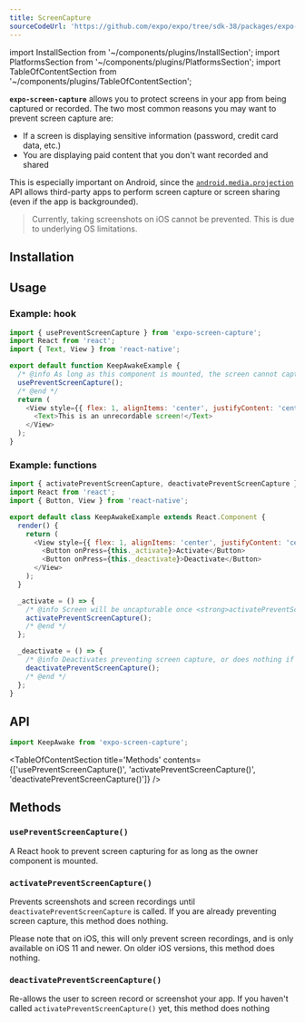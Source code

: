 ```yaml
---
title: ScreenCapture
sourceCodeUrl: 'https://github.com/expo/expo/tree/sdk-38/packages/expo-screen-capture'
---
```


import InstallSection from '~/components/plugins/InstallSection';
import PlatformsSection from '~/components/plugins/PlatformsSection';
import TableOfContentSection from '~/components/plugins/TableOfContentSection';

**`expo-screen-capture`** allows you to protect screens in your app from being captured or recorded. The two most common reasons you may want to prevent screen capture are:

- If a screen is displaying sensitive information (password, credit card data, etc.)
- You are displaying paid content that you don't want recorded and shared

This is especially important on Android, since the [`android.media.projection`](https://developer.android.com/about/versions/android-5.0.html#ScreenCapture) API allows third-party apps to perform screen capture or screen sharing (even if the app is backgrounded).

> Currently, taking screenshots on iOS cannot be prevented. This is due to underlying OS limitations.

<PlatformsSection android emulator ios simulator />

## Installation

<InstallSection packageName="expo-screen-capture" />

## Usage

### Example: hook

```javascript
import { usePreventScreenCapture } from 'expo-screen-capture';
import React from 'react';
import { Text, View } from 'react-native';

export default function KeepAwakeExample {
  /* @info As long as this component is mounted, the screen cannot captured */
  usePreventScreenCapture();
  /* @end */
  return (
    <View style={{ flex: 1, alignItems: 'center', justifyContent: 'center' }}>
      <Text>This is an unrecordable screen!</Text>
    </View>
  );
}
```

### Example: functions

```javascript
import { activatePreventScreenCapture, deactivatePreventScreenCapture } from 'expo-screen-capture';
import React from 'react';
import { Button, View } from 'react-native';

export default class KeepAwakeExample extends React.Component {
  render() {
    return (
      <View style={{ flex: 1, alignItems: 'center', justifyContent: 'center' }}>
        <Button onPress={this._activate}>Activate</Button>
        <Button onPress={this._deactivate}>Deactivate</Button>
      </View>
    );
  }

  _activate = () => {
    /* @info Screen will be uncapturable once <strong>activatePreventScreenCapture()</strong> is called. */
    activatePreventScreenCapture();
    /* @end */
  };

  _deactivate = () => {
    /* @info Deactivates preventing screen capture, or does nothing if it was never activated. */
    deactivatePreventScreenCapture();
    /* @end */
  };
}
```

## API

```js
import KeepAwake from 'expo-screen-capture';
```

<TableOfContentSection title='Methods' contents={['usePreventScreenCapture()', 'activatePreventScreenCapture()', 'deactivatePreventScreenCapture()']} />

## Methods

### `usePreventScreenCapture()`

A React hook to prevent screen capturing for as long as the owner component is mounted.

### `activatePreventScreenCapture()`

Prevents screenshots and screen recordings until `deactivatePreventScreenCapture` is called. If you are already preventing screen capture, this method does nothing.

Please note that on iOS, this will only prevent screen recordings, and is only available on iOS 11 and newer. On older iOS versions, this method does nothing.

### `deactivatePreventScreenCapture()`

Re-allows the user to screen record or screenshot your app. If you haven't called `activatePreventScreenCapture()` yet, this method does nothing
